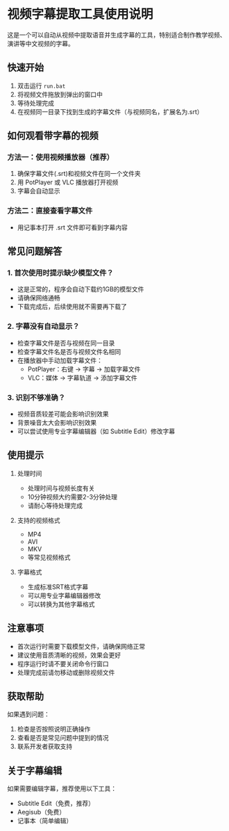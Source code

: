 # 视频字幕提取工具使用说明

这是一个可以自动从视频中提取语音并生成字幕的工具，特别适合制作教学视频、演讲等中文视频的字幕。

## 快速开始

1. 双击运行 `run.bat`
2. 将视频文件拖放到弹出的窗口中
3. 等待处理完成
4. 在视频同一目录下找到生成的字幕文件（与视频同名，扩展名为.srt）

## 如何观看带字幕的视频

### 方法一：使用视频播放器（推荐）
1. 确保字幕文件(.srt)和视频文件在同一个文件夹
2. 用 PotPlayer 或 VLC 播放器打开视频
3. 字幕会自动显示

### 方法二：直接查看字幕文件
- 用记事本打开 .srt 文件即可看到字幕内容

## 常见问题解答

### 1. 首次使用时提示缺少模型文件？
- 这是正常的，程序会自动下载约1GB的模型文件
- 请确保网络通畅
- 下载完成后，后续使用就不需要再下载了

### 2. 字幕没有自动显示？
- 检查字幕文件是否与视频在同一目录
- 检查字幕文件名是否与视频文件名相同
- 在播放器中手动加载字幕文件：
  - PotPlayer：右键 -> 字幕 -> 加载字幕文件
  - VLC：媒体 -> 字幕轨道 -> 添加字幕文件

### 3. 识别不够准确？
- 视频音质较差可能会影响识别效果
- 背景噪音太大会影响识别效果
- 可以尝试使用专业字幕编辑器（如 Subtitle Edit）修改字幕

## 使用提示

1. 处理时间
   - 处理时间与视频长度有关
   - 10分钟视频大约需要2-3分钟处理
   - 请耐心等待处理完成

2. 支持的视频格式
   - MP4
   - AVI
   - MKV
   - 等常见视频格式

3. 字幕格式
   - 生成标准SRT格式字幕
   - 可以用专业字幕编辑器修改
   - 可以转换为其他字幕格式

## 注意事项

- 首次运行时需要下载模型文件，请确保网络正常
- 建议使用音质清晰的视频，效果会更好
- 程序运行时请不要关闭命令行窗口
- 处理完成前请勿移动或删除视频文件

## 获取帮助

如果遇到问题：
1. 检查是否按照说明正确操作
2. 查看是否是常见问题中提到的情况
3. 联系开发者获取支持

## 关于字幕编辑

如果需要编辑字幕，推荐使用以下工具：
- Subtitle Edit（免费，推荐）
- Aegisub（免费）
- 记事本（简单编辑）